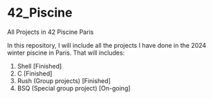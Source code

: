 # 42_Piscine
All Projects in 42 Piscine Paris

In this repository, I will include all the projects I have done in the 2024
winter piscine in Paris. That will includes:

1. Shell [Finished]
2. C [Finished]
3. Rush (Group projects) [Finished]
4. BSQ (Special group project) [On-going]
